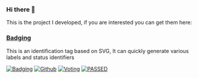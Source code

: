 ### Hi there 👋

This is the project I developed, if you are interested you can get them here:

### [Badging](https://badging.now.sh)

This is an identification tag based on SVG, It can quickly generate various labels and status identifiers

[![Badging](https://badging.now.sh/static/label/tag/555/V1.0/84bf96/Beta/F82?logo=tag)](https://badging.now.sh)
[![Github](https://badging.now.sh/static/label/Github/03a9f4?logo=github)](https://badging.now.sh)
[![Voting](https://badging.now.sh/static/label/80%25/0b0/Voting/555/20%25/F15?stroke=555)](https://badging.now.sh)
[![PASSED](https://badging.now.sh/static/label/PASSED/4c1)](https://badging.now.sh)
